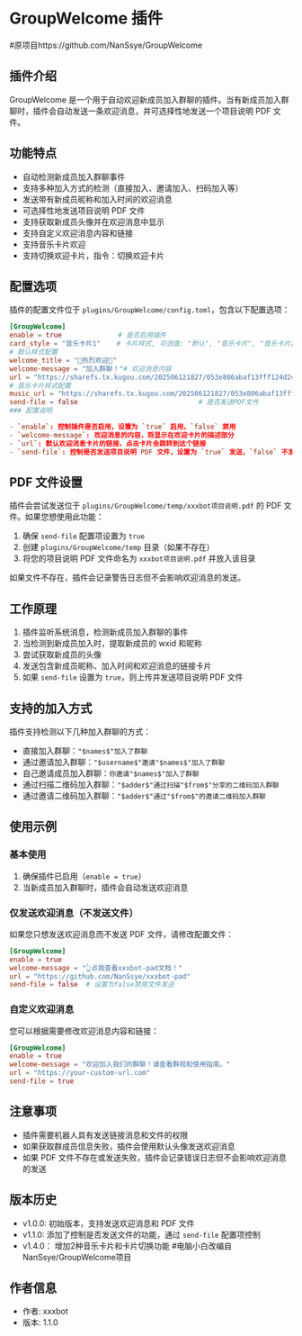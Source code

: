 # GroupWelcome 插件
#原项目https://github.com/NanSsye/GroupWelcome
## 插件介绍

GroupWelcome 是一个用于自动欢迎新成员加入群聊的插件。当有新成员加入群聊时，插件会自动发送一条欢迎消息，并可选择性地发送一个项目说明 PDF 文件。

## 功能特点

- 自动检测新成员加入群聊事件
- 支持多种加入方式的检测（直接加入、邀请加入、扫码加入等）
- 发送带有新成员昵称和加入时间的欢迎消息
- 可选择性地发送项目说明 PDF 文件
- 支持获取新成员头像并在欢迎消息中显示
- 支持自定义欢迎消息内容和链接
- 支持音乐卡片欢迎
- 支持切换欢迎卡片，指令：切换欢迎卡片
## 配置选项

插件的配置文件位于 `plugins/GroupWelcome/config.toml`，包含以下配置选项：

```toml
[GroupWelcome]
enable = true              # 是否启用插件
card_style = "音乐卡片1"    # 卡片样式, 可选值: "默认", "音乐卡片", "音乐卡片1"
# 默认样式配置
welcome_title = "👏热烈欢迎🎉"
welcome-message = "加入群聊！"# 欢迎消息内容
url = "https://sharefs.tx.kugou.com/202506121827/053e806abaf13fff124d246e984f7cfa/v3/d4740ce06e6f57eef352a04a32996d76/yp/full/ap1000_us0_pi409_s534812040.mp3" # 默认卡片欢迎消息链接
# 音乐卡片样式配置
music_url = "https://sharefs.tx.kugou.com/202506121827/053e806abaf13fff124d246e984f7cfa/v3/d4740ce06e6f57eef352a04a32996d76/yp/full/ap1000_us0_pi409_s534812040.mp3"
send-file = false                              # 是否发送PDF文件
### 配置说明

- `enable`: 控制插件是否启用，设置为 `true` 启用，`false` 禁用
- `welcome-message`: 欢迎消息的内容，将显示在欢迎卡片的描述部分
- `url`: 默认欢迎消息卡片的链接，点击卡片会跳转到这个链接
- `send-file`: 控制是否发送项目说明 PDF 文件，设置为 `true` 发送，`false` 不发送
```
## PDF 文件设置

插件会尝试发送位于 `plugins/GroupWelcome/temp/xxxbot项目说明.pdf` 的 PDF 文件。如果您想使用此功能：

1. 确保 `send-file` 配置项设置为 `true`
2. 创建 `plugins/GroupWelcome/temp` 目录（如果不存在）
3. 将您的项目说明 PDF 文件命名为 `xxxbot项目说明.pdf` 并放入该目录

如果文件不存在，插件会记录警告日志但不会影响欢迎消息的发送。

## 工作原理

1. 插件监听系统消息，检测新成员加入群聊的事件
2. 当检测到新成员加入时，提取新成员的 wxid 和昵称
3. 尝试获取新成员的头像
4. 发送包含新成员昵称、加入时间和欢迎消息的链接卡片
5. 如果 `send-file` 设置为 `true`，则上传并发送项目说明 PDF 文件

## 支持的加入方式

插件支持检测以下几种加入群聊的方式：

- 直接加入群聊：`"$names$"加入了群聊`
- 通过邀请加入群聊：`"$username$"邀请"$names$"加入了群聊`
- 自己邀请成员加入群聊：`你邀请"$names$"加入了群聊`
- 通过扫描二维码加入群聊：`"$adder$"通过扫描"$from$"分享的二维码加入群聊`
- 通过邀请二维码加入群聊：`"$adder$"通过"$from$"的邀请二维码加入群聊`

## 使用示例

### 基本使用

1. 确保插件已启用（`enable = true`）
2. 当新成员加入群聊时，插件会自动发送欢迎消息

### 仅发送欢迎消息（不发送文件）

如果您只想发送欢迎消息而不发送 PDF 文件，请修改配置文件：

```toml
[GroupWelcome]
enable = true
welcome-message = "👆点我查看xxxbot-pad文档！"
url = "https://github.com/NanSsye/xxxbot-pad"
send-file = false  # 设置为false禁用文件发送
```

### 自定义欢迎消息

您可以根据需要修改欢迎消息内容和链接：

```toml
[GroupWelcome]
enable = true
welcome-message = "欢迎加入我们的群聊！请查看群规和使用指南。"
url = "https://your-custom-url.com"
send-file = true
```

## 注意事项

- 插件需要机器人具有发送链接消息和文件的权限
- 如果获取群成员信息失败，插件会使用默认头像发送欢迎消息
- 如果 PDF 文件不存在或发送失败，插件会记录错误日志但不会影响欢迎消息的发送

## 版本历史

- v1.0.0: 初始版本，支持发送欢迎消息和 PDF 文件
- v1.1.0: 添加了控制是否发送文件的功能，通过 `send-file` 配置项控制
- v1.4.0： 增加2种音乐卡片和卡片切换功能  #电脑小白改编自NanSsye/GroupWelcome项目
## 作者信息

- 作者: xxxbot
- 版本: 1.1.0
